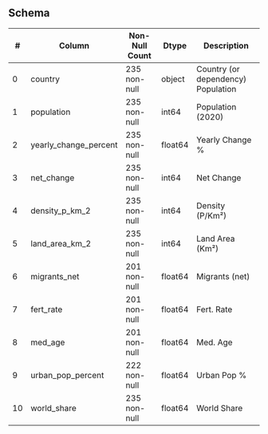 ## Schema

| #  | Column                | Non-Null Count | Dtype   | Description |
|--- | ------                | -------------- | -----   | ----------- |
| 0  | country               | 235 non-null   | object  | Country (or dependency)	Population |
| 1  | population            | 235 non-null   | int64   | Population (2020) |
| 2  | yearly_change_percent | 235 non-null   | float64 | Yearly Change % |
| 3  | net_change            | 235 non-null   | int64   | Net Change |
| 4  | density_p_km_2        | 235 non-null   | int64   | Density (P/Km²) |
| 5  | land_area_km_2        | 235 non-null   | int64   | Land Area (Km²) |
| 6  | migrants_net          | 201 non-null   | float64 | Migrants (net) |
| 7  | fert_rate             | 201 non-null   | float64 | Fert. Rate |
| 8  | med_age               | 201 non-null   | float64 | Med. Age |
| 9  | urban_pop_percent     | 222 non-null   | float64 | Urban Pop % |
| 10 | world_share           | 235 non-null   | float64 | World Share |
